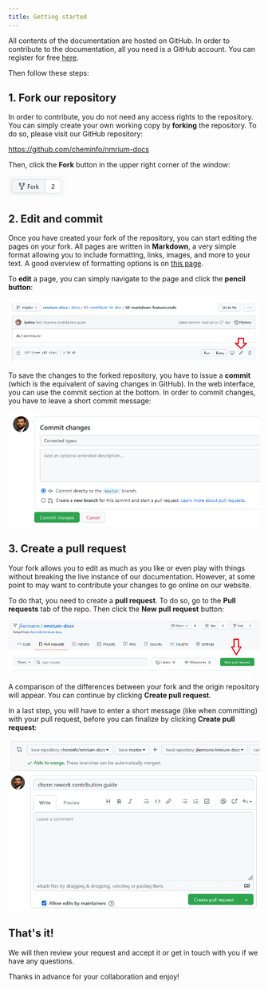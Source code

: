```yaml
---
title: Getting started
---
```


All contents of the documentation are hosted on GitHub. In order to contribute to the documentation, all you need is a GitHub account. You can register for free [here](https://github.com/signup).

Then follow these steps:

## 1. Fork our repository

In order to contribute, you do not need any access rights to the repository. You can simply create your own working copy by **forking** the repository. To do so, please visit our GitHub repository:

https://github.com/cheminfo/nmrium-docs

Then, click the **Fork** button in the upper right corner of the window:

![Fork repository](./fork.png)

## 2. Edit and commit

Once you have created your fork of the repository, you can start editing the pages on your fork. All pages are written in **Markdown**, a very simple format allowing you to include formatting, links, images, and more to your text. A good overview of formatting options is on [this page](../50_markdown_features/50_markdown-features.mdx).

To **edit** a page, you can simply navigate to the page and click the **pencil button**:

![Edit page](./edit.png)

To save the changes to the forked repository, you have to issue a **commit** (which is the equivalent of saving changes in GitHub). In the web interface, you can use the commit section at the bottom. In order to commit changes, you have to leave a short commit message:

![Commit](./commit.png)

## 3. Create a pull request

Your fork allows you to edit as much as you like or even play with things without breaking the live instance of our documentation. However, at some point to may want to contribute your changes to go online on our website.

To do that, you need to create a **pull request**. To do so, go to the **Pull requests** tab of the repo. Then click the **New pull request** button:

![New pull request](./pull_request.png)

A comparison of the differences between your fork and the origin repository will appear. You can continue by clicking **Create pull request**.

In a last step, you will have to enter a short message (like when committing) with your pull request, before you can finalize by clicking **Create pull request**:

![Create pull request](./pull_request2.png)

## That's it!

We will then review your request and accept it or get in touch with you if we have any questions.

Thanks in advance for your collaboration and enjoy!